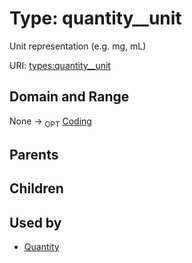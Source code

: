 
# Type: quantity__unit


Unit representation (e.g. mg, mL)

URI: [types:quantity__unit](https://example.org/ccdh/datatypes/quantity__unit)


## Domain and Range

None ->  <sub>OPT</sub> [Coding](Coding.md)

## Parents


## Children


## Used by

 * [Quantity](Quantity.md)
